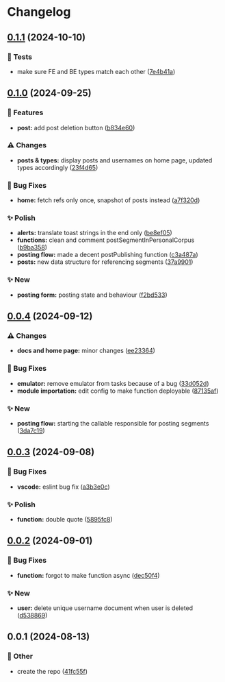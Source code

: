 # Changelog

## [0.1.1](https://github.com/Oktogazh/Corpora/compare/functions-v0.1.0...functions-v0.1.1) (2024-10-10)


### 🧪 Tests

* make sure FE and BE types match each other ([7e4b41a](https://github.com/Oktogazh/Corpora/commit/7e4b41a1851d12874d0fc0c6a5f86087febb44fe))

## [0.1.0](https://github.com/Oktogazh/Corpora/compare/functions-v0.0.4...functions-v0.1.0) (2024-09-25)


### 🚀 Features

* **post:** add post deletion button ([b834e60](https://github.com/Oktogazh/Corpora/commit/b834e6099c665c0da6c6f277dbbd6824f7335648))


### ⚠️ Changes

* **posts & types:** display posts and usernames on home page, updated types accordingly ([23f4d65](https://github.com/Oktogazh/Corpora/commit/23f4d65d3db6e878dc24a9635d09b4e1be9d6a93))


### 🐞 Bug Fixes

* **home:** fetch refs only once, snapshot of posts instead ([a7f320d](https://github.com/Oktogazh/Corpora/commit/a7f320d0ba7244382d794be8fb691b8e8ba7e8b3))


### ✨ Polish

* **alerts:** translate toast strings in the end only ([be8ef05](https://github.com/Oktogazh/Corpora/commit/be8ef0577403a0e6d8e9def9f120d49bf8112857))
* **functions:** clean and comment postSegmentInPersonalCorpus ([b9ba358](https://github.com/Oktogazh/Corpora/commit/b9ba358c84286695eed4c874496c8e5e8e0d1206))
* **posting flow:** made a decent postPublishing function ([c3a487a](https://github.com/Oktogazh/Corpora/commit/c3a487a9e8f0d554b38a9055b6f962cc7cd32982))
* **posts:** new data structure for referencing segments ([37a9901](https://github.com/Oktogazh/Corpora/commit/37a9901aa48009a1eea93182b3efc300512ce831))


### ✨  New

* **posting form:** posting state and behaviour ([f2bd533](https://github.com/Oktogazh/Corpora/commit/f2bd5339200ba2c08b7d3b73b3d98b26ec40e763))

## [0.0.4](https://github.com/Oktogazh/Corpora/compare/functions-v0.0.3...functions-v0.0.4) (2024-09-12)


### ⚠️ Changes

* **docs and home page:** minor changes ([ee23364](https://github.com/Oktogazh/Corpora/commit/ee23364a8079cb3d62b57375c7192021fc4e5cae))


### 🐞 Bug Fixes

* **emulator:** remove emulator from tasks because of a bug ([33d052d](https://github.com/Oktogazh/Corpora/commit/33d052d171e85a5a18d6736bcb68f58315f47dab))
* **module importation:** edit config to make function deployable ([87135af](https://github.com/Oktogazh/Corpora/commit/87135af8c18dfca543c8db10b7f6763d918c1508))


### ✨  New

* **posting flow:** starting the callable responsible for posting segments ([3da7c19](https://github.com/Oktogazh/Corpora/commit/3da7c19dd7739f83e22936b76f30abc644050893))

## [0.0.3](https://github.com/Oktogazh/Corpora/compare/functions-v0.0.2...functions-v0.0.3) (2024-09-08)


### 🐞 Bug Fixes

* **vscode:** eslint bug fix ([a3b3e0c](https://github.com/Oktogazh/Corpora/commit/a3b3e0c57f5836b9d9a1b9ec85034fa20c309d88))


### ✨ Polish

* **function:** double quote ([5895fc8](https://github.com/Oktogazh/Corpora/commit/5895fc822e3b45f6df1e901f073418919b92fe25))

## [0.0.2](https://github.com/Oktogazh/Corpora/compare/functions-v0.0.1...functions-v0.0.2) (2024-09-01)


### 🐞 Bug Fixes

* **function:** forgot to make function async ([dec50f4](https://github.com/Oktogazh/Corpora/commit/dec50f4b83b8b788500e89dc10a172f5bd326809))


### ✨  New

* **user:** delete unique username document when user is deleted ([d538869](https://github.com/Oktogazh/Corpora/commit/d538869e4646eddc597b2ddf384817cff0a44259))

## 0.0.1 (2024-08-13)


### 🧰 Other

* create the repo ([41fc55f](https://github.com/Oktogazh/Corpora/commit/41fc55fa6f5f0cb9e08e123da0bb4eb46904605c))
